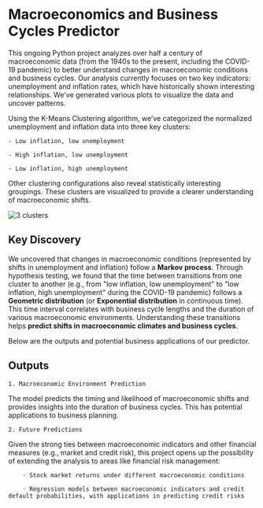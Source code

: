 # Macroeconomics and Business Cycles Predictor 

This ongoing Python project analyzes over half a century of macroeconomic data (from the 1940s to the present, including the COVID-19 pandemic) to better understand changes in macroeconomic conditions and business cycles. Our analysis currently focuses on two key indicators: unemployment and inflation rates, which have historically shown interesting relationships. We've generated various plots to visualize the data and uncover patterns.

Using the K-Means Clustering algorithm, we’ve categorized the normalized unemployment and inflation data into three key clusters:

    - Low inflation, low unemployment
    
    - High inflation, low unemployment
    
    - Low inflation, high unemployment
    
Other clustering configurations also reveal statistically interesting groupings. These clusters are visualized to provide a clearer understanding of macroeconomic shifts.

![3 clusters](https://github.com/elainechowqz/Macroeconomics-and-Markets/blob/master/macro_and_stocks/3_clusters.png)

## Key Discovery

We uncovered that changes in macroeconomic conditions (represented by shifts in unemployment and inflation) follow a **Markov process**. Through hypothesis testing, we found that the time between transitions from one cluster to another (e.g., from "low inflation, low unemployment" to "low inflation, high unemployment" during the COVID-19 pandemic) follows a **Geometric distribution** (or **Exponential distribution** in continuous time). This time interval correlates with business cycle lengths and the duration of various macroeconomic environments.
Understanding these transitions helps **predict shifts in macroeconomic climates and business cycles**.

Below are the outputs and potential business applications of our predictor. 

## Outputs

    1. Macroeconomic Environment Prediction
The model predicts the timing and likelihood of macroeconomic shifts and provides insights into the duration of business cycles. This has potential applications to business planning. 

    2. Future Predictions
Given the strong ties between macroeconomic indicators and other financial measures (e.g., market and credit risk), this project opens up the possibility of extending the analysis to areas like financial risk management:

        ◦ Stock market returns under different macroeconomic conditions
        
        ◦ Regression models between macroeconomic indicators and credit default probabilities, with applications in predicting credit risks








